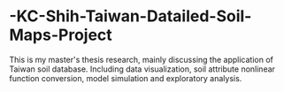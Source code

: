 # -KC-Shih-Taiwan-Datailed-Soil-Maps-Project
 This is my master's thesis research, mainly discussing the application of Taiwan soil database. Including data visualization, soil attribute nonlinear function conversion, model simulation and exploratory analysis.
